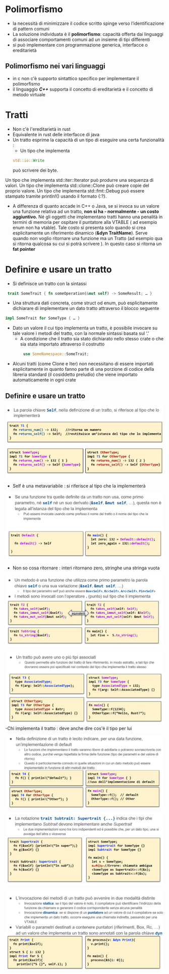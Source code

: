 # Polimorfismo
- la necessità di minimizzare il codice scritto spinge verso l’identificazione di pattern comuni
- La soluzione individuata è il **polimorfismo**: capacità offerta dai linguaggi di associare comportamenti comuni ad un insieme di tipi differenti 
- si può implementare con programmazione generica, interfacce o ereditarietà
## Polimorfismo nei vari linguaggi
- in c non c'è supporto sintattico specifico per implementare il polimorfismo
- il linguaggio ***C++*** supporta il concetto di ereditarietà e il concetto di metodo virtuale

# Tratti
- Non c'è l'ereditarietà in rust
- Equivalente in rust delle interfacce di java 
- Un tratto esprime la capacità di un tipo di eseguire una certa funzionalità : 
   - Un tipo che implementa 
    ```rust 
   std::io::Write 
   ``` 
   può scrivere dei byte. 

Un tipo che implementa std::iter::Iterator può produrre una sequenza di valori. Un tipo che implementa std::clone::Clone può creare copie del proprio valore. Un tipo che implementa std::fmt::Debug può essere stampato tramite println!() usando il formato {:?}. 
- A differenza di quanto accade in C++ o Java, se si invoca su un valore una funzione relativa ad un tratto, **non si ha - normalmente - un costo aggiuntivo.**  Né gli oggetti che implementano tratti hanno una penalità in termini di memoria per ospitare il puntatore alla VTABLE ( ad esempio enum non ha vtable). Tale costo si presenta solo quando si crea esplicitamente un riferimento dinamico (**&dyn TraitName**). Serve quando non voglio ritornare una funzione ma un Tratto (ad esempio qua si ritorna qualcosa su cui si potrà scrivere ). In questo caso si ritorna un **fat pointer**

<div style="page-break-after: always;"></div> 

# Definire e usare un tratto
- Si definisce un tratto con la sintassi
```rust
 trait SomeTrait { fn someOperation(&mut self) -> SomeResult; … }
```
- Una struttura dati concreta, come struct od enum, può esplicitamente dichiarare di implementare un dato tratto attraverso il blocco seguente
```rust
impl SomeTrait for SomeType { … } 
```
- Dato un valore il cui tipo implementa un tratto, è possibile invocare su tale valore i metodi del tratto, con la normale sintassi basata sul ‘.’
   - A condizione che il tratto sia stato dichiarato nello stesso crate o che sia stata importato attraverso il costrutto 
 ```rust
         use SomeNamespace::SomeTrait;
 ```
   - Alcuni tratti (come Clone e Iter) non necessitano di essere importati esplicitamente in quanto fanno parte di una porzione di codice della libreria standard (il cosiddetto preludio) che viene importato automaticamente in ogni crate


<div style="page-break-after: always;"></div>

## Definire e usare un tratto
![](d.png)
- Self è una metavariabile : si riferisce al tipo che la implementerà

![](e.png)
- Non so cosa ritornare : interi ritornano zero, stringhe una stringa vuota
  
![](f.png)

![](g.png)
-Chi implementa il tratto : deve anche dire cos'è il tipo per lui

![](h.png)

![](i.png)

![](k.png)